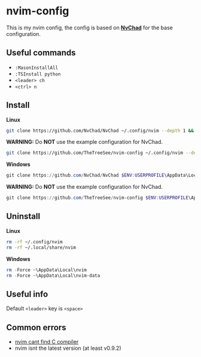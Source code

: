 # nvim-config

This is my nvim config, the config is based on **[NvChad](https://nvchad.com)** for the base configuration.

## Useful commands

 - `:MasonInstallAll`
 - `:TSInstall python`
 - `<leader> ch`
 -  `<ctrl> n`

## Install

**Linux**
```bash
git clone https://github.com/NvChad/NvChad ~/.config/nvim --depth 1 && nvim
```
**WARNING:** Do **NOT** use the example configuration for NvChad. 

```bash
git clone https://github.com/TheTreeSee/nvim-config ~/.config/nvim --depth 1 && nvim
```

**Windows**
```powershell
git clone https://github.com/NvChad/NvChad $ENV:USERPROFILE\AppData\Local\nvim --depth 1 && nvim
```
**WARNING:** Do **NOT** use the example configuration for NvChad. 

```powershell
git clone https://github.com/TheTreeSee/nvim-config $ENV:USERPROFILE\AppData\Local\nvim --depth 1 && nvim
```

## Uninstall
**Linux**
```bash
rm -rf ~/.config/nvim
rm -rf ~/.local/share/nvim
```


**Windows**
```powershell
rm -Force ~\AppData\Local\nvim
rm -Force ~\AppData\Local\nvim-data
```

## Useful info

Default `<leader>` key is `<space>`

## Common errors

 - [nvim cant find C compiler](https://www.reddit.com/r/neovim/comments/14oozmu/neovim_cant_find_c_compiler/)
 - nvim isnt the latest version (at least v0.9.2)
